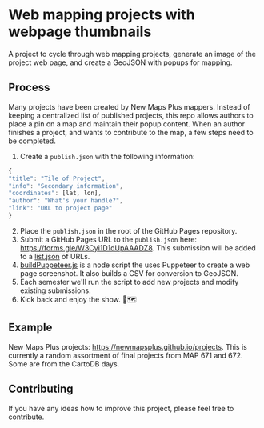 # Web mapping projects with webpage thumbnails

A project to cycle through web mapping projects, generate an image of the project web page, and create a GeoJSON with popups for mapping.

## Process

Many projects have been created by New Maps Plus mappers. Instead of keeping a centralized list of published projects, this repo allows authors to place a pin on a map and maintain their popup content. When an author finishes a project, and wants to contribute to the map, a few steps need to be completed.

1. Create a `publish.json` with the following information: 

  ```js
  {
  "title": "Tile of Project",
  "info": "Secondary information",
  "coordinates": [lat, lon],
  "author": "What's your handle?",
  "link": "URL to project page"
  }
  ```
2. Place the `publish.json` in the root of the GitHub Pages repository. 
3. Submit a GitHub Pages URL to the `publish.json` here: https://forms.gle/W3Cyi1D1dUpAAADZ8. This submission will be added to a [list.json](input/list.json) of URLs.
4. [buildPuppeteer.js](buildPuppeteer.js) is a node script the uses Puppeteer to create a web page screenshot. It also builds a CSV for conversion to GeoJSON. 
5. Each semester we'll run the script to add new projects and modify existing submissions.
6. Kick back and enjoy the show. 🍺🗺️

## Example

New Maps Plus projects: https://newmapsplus.github.io/projects. This is currently a random assortment of final projects from MAP 671 and 672. Some are from the CartoDB days.

## Contributing

If you have any ideas how to improve this project, please feel free to contribute.
